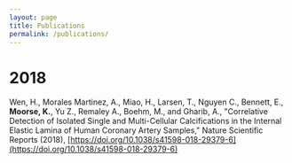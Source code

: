 ```yaml
---
layout: page
title: Publications
permalink: /publications/
---
```


# 2018

Wen, H., Morales Martinez, A., Miao, H., Larsen, T., Nguyen C., Bennett, E., **Moorse, K.**, Yu Z., Remaley A., Boehm, M., and Gharib, A.,  "Correlative Detection of Isolated Single and Multi-Cellular Calcifications in the Internal Elastic Lamina of Human Coronary Artery Samples," Nature Scientific Reports (2018), [https://doi.org/10.1038/s41598-018-29379-6](https://doi.org/10.1038/s41598-018-29379-6)

<!-- This is the base Jekyll theme. You can find out more info about customizing your Jekyll theme, as well as basic Jekyll usage documentation at [jekyllrb.com](https://jekyllrb.com/)

You can find the source code for Minima at GitHub:
[jekyll][jekyll-organization] /
[minima](https://github.com/jekyll/minima)

You can find the source code for Jekyll at GitHub:
[jekyll][jekyll-organization] /
[jekyll](https://github.com/jekyll/jekyll)


[jekyll-organization]: https://github.com/jekyll -->
